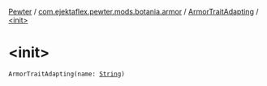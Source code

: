 [Pewter](../../index.md) / [com.ejektaflex.pewter.mods.botania.armor](../index.md) / [ArmorTraitAdapting](index.md) / [&lt;init&gt;](./-init-.md)

# &lt;init&gt;

`ArmorTraitAdapting(name: `[`String`](https://kotlinlang.org/api/latest/jvm/stdlib/kotlin/-string/index.html)`)`